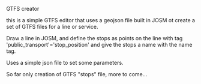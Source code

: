 GTFS creator

this is a simple GTFS editor that uses a geojson file built in JOSM ot create a set of GTFS files for a line or service. 

Draw a line in JOSM, and define the stops as points on the line with tag 'public_transport'='stop_position' and give the stops a name with the name tag.

Uses a simple json file to set some parameters.

So far only creation of GTFS "stops" file, more to come...
